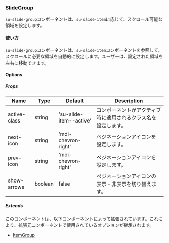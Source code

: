 ### SlideGroup

`su-slide-group`コンポーネントは、`su-slide-item`に応じて、スクロール可能な領域を設定します。

<su-divider class="mb-8" />

#### 使い方

`su-slide-group`コンポーネントは、`su-slide-item`コンポーネントを参照して、スクロールに必要な領域を自動的に設定します。ユーザーは、設定された領域を左右に移動できます。

<sample />

#### Options

##### Props

|Name|Type|Default|Description|
|----|----|-------|-----------|
|active-class|string|'su-slide-item--active'|コンポーネントがアクティブ時に適用されるクラス名を設定します。|
|next-icon|string|'mdi-chevron-right'|ペジネーションアイコンを設定します。|
|prev-icon|string|'mdi-chevron-right'|ペジネーションアイコンを設定します。|
|show-arrows|boolean|false|ペジネーションアイコンの表示・非表示を切り替えます。|

##### Extends

このコンポーネントは、以下コンポーネントによって拡張されています。これにより、拡張元コンポーネントで使用されているオプションが継承されます。

- [ItemGroup](/components/SuItemGroup)